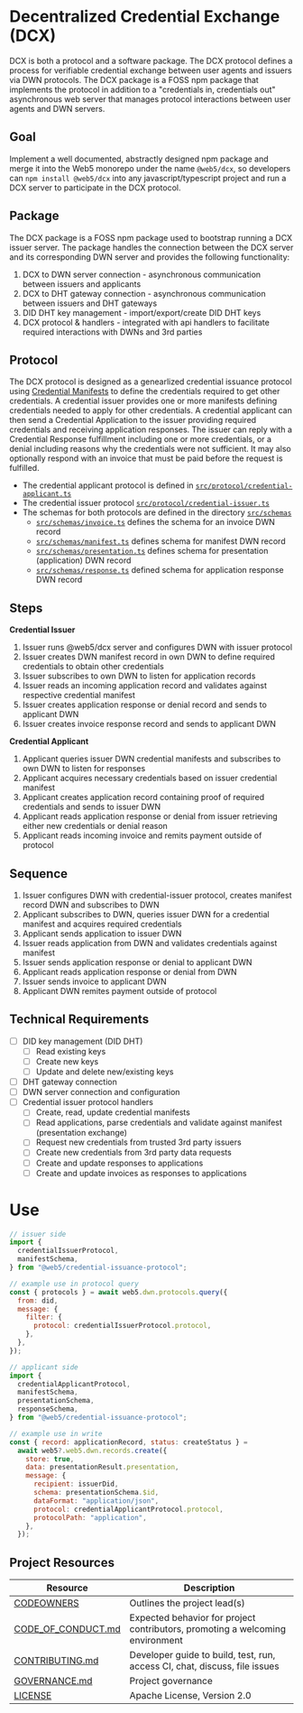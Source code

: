 # Decentralized Credential Exchange (DCX)

DCX is both a protocol and a software package. The DCX protocol defines a process for verifiable credential exchange between user agents and issuers via DWN protocols. The DCX package is a FOSS npm package that implements the protocol in addition to a "credentials in, credentials out" asynchronous web server that manages protocol interactions between user agents and DWN servers.

## Goal

Implement a well documented, abstractly designed npm package and merge it into the Web5 monorepo under the name `@web5/dcx`, so developers can `npm install @web5/dcx` into any javascript/typescript project and run a DCX server to participate in the DCX protocol.

## Package

The DCX package is a FOSS npm package used to bootstrap running a DCX issuer server. The package handles the connection between the DCX server and its corresponding DWN server and provides the following functionality:

1. DCX to DWN server connection - asynchronous communication between issuers and applicants
2. DCX to DHT gateway connection - asynchronous communication between issuers and DHT gateways
3. DID DHT key management - import/export/create DID DHT keys
4. DCX protocol & handlers - integrated with api handlers to facilitate required interactions with DWNs and 3rd parties

## Protocol

The DCX protocol is designed as a genearlized credential issuance protocol using [Credential Manifests](https://identity.foundation/credential-manifest/) to define the credentials required to get other credentials. A credential issuer provides one or more manifests defining credentials needed to apply for other credentials. A credential applicant can then send a Credential Application to the issuer providing required credentials and receiving application responses. The issuer can reply with a Credential Response fulfillment including one or more credentials, or a denial including reasons why the credentials were not sufficient. It may also optionally respond with an invoice that must be paid before the request is fulfilled.

- The credential applicant protocol is defined in [`src/protocol/credential-applicant.ts`](./src/protocol/credential-applicant.ts)
- The credential issuer protocol [`src/protocol/credential-issuer.ts`](./src/protocol/credential-issuer.ts)
- The schemas for both protocols are defined in the directory [`src/schemas`](./src/schemas/) 
  - [`src/schemas/invoice.ts`](./src/schemas/invoice.ts) defines the schema for an invoice DWN record
  - [`src/schemas/manifest.ts`](./src/schemas/manifest.ts) defines schema for manifest DWN record
  - [`src/schemas/presentation.ts`](./src/schemas/presentation.ts) defines schema for presentation (application) DWN record
  - [`src/schemas/response.ts`](./src/schemas/response.ts) defined schema for application response DWN record


## Steps

**Credential Issuer**

1. Issuer runs @web5/dcx server and configures DWN with issuer protocol
2. Issuer creates DWN manifest record in own DWN to define required credentials to obtain other credentials
3. Issuer subscribes to own DWN to listen for application records
4. Issuer reads an incoming application record and validates against respective credential manifest
5. Issuer creates application response or denial record and sends to applicant DWN
6. Issuer creates invoice response record and sends to applicant DWN

**Credential Applicant**

1. Applicant queries issuer DWN credential manifests and subscribes to own DWN to listen for responses
2. Applicant acquires necessary credentials based on issuer credential manifest
3. Applicant creates application record containing proof of required credentials and sends to issuer DWN
4. Applicant reads application response or denial from issuer retrieving either new credentials or denial reason
5. Applicant reads incoming invoice and remits payment outside of protocol

## Sequence

1. Issuer configures DWN with credential-issuer protocol, creates manifest record DWN and subscribes to DWN
2. Applicant subscribes to DWN, queries issuer DWN for a credential manifest and acquires required credentials
3. Applicant sends application to issuer DWN
4. Issuer reads application from DWN and validates credentials against manifest
5. Issuer sends application response or denial to applicant DWN
6. Applicant reads application response or denial from DWN
7. Issuer sends invoice to applicant DWN
8. Applicant DWN remites payment outside of protocol

<!-- TODO: include architecture and sequence diagrams -->

## Technical Requirements

- [ ] DID key management (DID DHT)
  - [ ] Read existing keys
  - [ ] Create new keys
  - [ ] Update and delete new/existing keys
- [ ] DHT gateway connection
- [ ] DWN server connection and configuration
- [ ] Credential issuer protocol handlers
  - [ ] Create, read, update credential manifests
  - [ ] Read applications, parse credentials and validate against manifest (presentation exchange)
  - [ ] Request new credentials from trusted 3rd party issuers
  - [ ] Create new credentials from 3rd party data requests
  - [ ] Create and update responses to applications
  - [ ] Create and update invoices as responses to applications

# Use

```javascript
// issuer side
import {
  credentialIssuerProtocol,
  manifestSchema,
} from "@web5/credential-issuance-protocol";

// example use in protocol query
const { protocols } = await web5.dwn.protocols.query({
  from: did,
  message: {
    filter: {
      protocol: credentialIssuerProtocol.protocol,
    },
  },
});

// applicant side
import {
  credentialApplicantProtocol,
  manifestSchema,
  presentationSchema,
  responseSchema,
} from "@web5/credential-issuance-protocol";

// example use in write
const { record: applicationRecord, status: createStatus } =
  await web5?.web5.dwn.records.create({
    store: true,
    data: presentationResult.presentation,
    message: {
      recipient: issuerDid,
      schema: presentationSchema.$id,
      dataFormat: "application/json",
      protocol: credentialApplicantProtocol.protocol,
      protocolPath: "application",
    },
  });
```

## Project Resources

| Resource                                   | Description                                                                   |
| ------------------------------------------ | ----------------------------------------------------------------------------- |
| [CODEOWNERS](./CODEOWNERS)                 | Outlines the project lead(s)                                                  |
| [CODE_OF_CONDUCT.md](./CODE_OF_CONDUCT.md) | Expected behavior for project contributors, promoting a welcoming environment |
| [CONTRIBUTING.md](./CONTRIBUTING.md)       | Developer guide to build, test, run, access CI, chat, discuss, file issues    |
| [GOVERNANCE.md](./GOVERNANCE.md)           | Project governance                                                            |
| [LICENSE](./LICENSE)                       | Apache License, Version 2.0                                                   |

